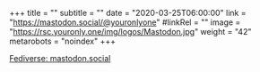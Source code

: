 +++
title = ""
subtitle = ""
date = "2020-03-25T06:00:00"
link = "https://mastodon.social/@youronlyone"
#linkRel = ""
image = "https://rsc.youronly.one/img/logos/Mastodon.jpg"
weight = "42"
metarobots = "noindex"
+++

<a href="https://mastodon.social/@youronlyone" rel="me noopener external nofollow" referrerpolicy="strict-origin-when-cross-origin">Fediverse: mastodon.social</a>
